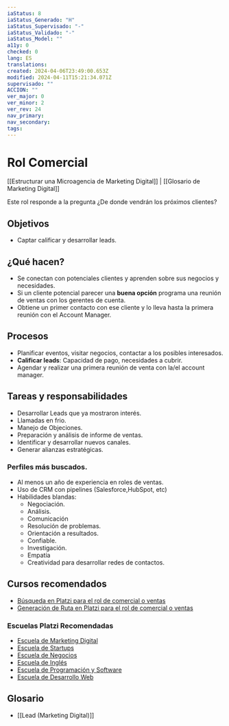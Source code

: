 ```yaml
---
iaStatus: 8
iaStatus_Generado: "H"
iaStatus_Supervisado: "-"
iaStatus_Validado: "-"
iaStatus_Model: ""
a11y: 0
checked: 0
lang: ES
translations: 
created: 2024-04-06T23:49:00.653Z
modified: 2024-04-11T15:21:34.071Z
supervisado: ""
ACCION: ""
ver_major: 0
ver_minor: 2
ver_rev: 24
nav_primary: 
nav_secondary: 
tags:
---
```

# Rol Comercial

[[Estructurar una Microagencia de Marketing Digital]] | [[Glosario de Marketing Digital]]

Este rol responde a la pregunta ¿De donde vendrán los próximos clientes?

## Objetivos

* Captar calificar y desarrollar leads.

## ¿Qué hacen?

* Se conectan con potenciales clientes y aprenden sobre sus negocios y necesidades.
* Si un cliente potencial parecer una **buena opción** programa una reunión de ventas con los gerentes de cuenta.
* Obtiene un primer contacto con ese cliente y lo lleva hasta la primera reunión con el Account Manager.

## Procesos

* Planificar eventos, visitar negocios, contactar a los posibles interesados.
* **Calificar leads**: Capacidad de pago, necesidades a cubrir.
* Agendar y realizar una primera reunión de venta con la/el account manager.

## Tareas y responsabilidades

* Desarrollar Leads que ya mostraron interés.
* Llamadas en frio.
* Manejo de Objeciones.
* Preparación y análisis de informe de ventas.
* Identificar y desarrollar nuevos canales.
* Generar alianzas estratégicas.

### Perfiles más buscados.

* Al menos un año de experiencia en roles de ventas.
* Uso de CRM con pipelines (Salesforce,HubSpot, etc)
* Habilidades blandas:
	* Negociación.
	* Análisis.
	* Comunicación
	* Resolución de problemas.
	* Orientación a resultados.
	* Confiable.
	* Investigación.
	* Empatía
	* Creatividad para desarrollar redes de contactos.

## Cursos recomendados

* [Búsqueda en Platzi para el rol de comercial o ventas](https://platzi.com/buscar/?search=que%20cursos%20me%20recomiendas%20para%20comercial%20o%20ventas.%20Dame%20el%20resultado%20en%20markdown%20para%20poder%20ocpiarlo%20a%20mi%20agenda)
* [Generación de Ruta en Platzi para el rol de comercial o ventas](https://platzi.com/buscar/?search=dame%20una%20ruta%20para%20formarme%20en%20el%20rol%20de%20comercial%20o%20ventas)

 ### Escuelas Platzi Recomendadas

* [Escuela de Marketing Digital](https://platzi.com/escuela/marketing/)
* [Escuela de Startups](https://platzi.com/escuela/startups/)
* [Escuela de Negocios](https://platzi.com/escuela/negocios/)
* [Escuela de Inglés](https://platzi.com/escuela/ingles/)
* [Escuela de Programación y Software](https://platzi.com/escuela/programacion-software/)
* [Escuela de Desarrollo Web](https://platzi.com/escuela/web/)

## Glosario

* [[Lead (Marketing Digital)]]